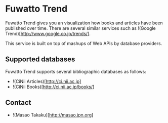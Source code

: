Fuwatto Trend
=============

Fuwatto Trend gives you an visualization how books and articles have been published over time. There are several similar services such as !(Google Trend)[http://www.google.co.jp/trends/].

This service is built on top of mashups of Web APIs by database providers.

Supported databases
-------------------

Fuwatto Trend supports several bibliographic databases as follows:

* !(CiNii Articles)[http://ci.nii.ac.jp]
* !(CiNii Books)[http://ci.nii.ac.jp/books/]

Contact
-------

* !(Masao Takaku)[http://masao.jpn.org]
